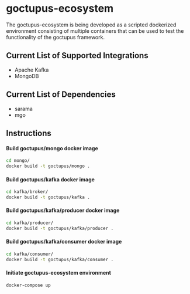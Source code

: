 # goctupus-ecosystem

The goctupus-ecosystem is being developed as a scripted dockerized environment consisting of multiple containers that can be used to test the functionality of the goctupus framework.

## Current List of Supported Integrations

* Apache Kafka
* MongoDB

## Current List of Dependencies

* sarama
* mgo

## Instructions

#### Build goctupus/mongo docker image

```bash
cd mongo/
docker build -t goctupus/mongo .
```

#### Build goctupus/kafka docker image

```bash
cd kafka/broker/
docker build -t goctupus/kafka .
```

#### Build goctupus/kafka/producer docker image

```bash
cd kafka/producer/
docker build -t goctupus/kafka/producer .
```

#### Build goctupus/kafka/consumer docker image

```bash
cd kafka/consumer/
docker build -t goctupus/kafka/consumer .
```

#### Initiate goctupus-ecosystem environment

```bash
docker-compose up
```